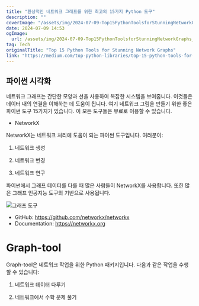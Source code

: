 ```yaml
---
title: "환상적인 네트워크 그래프를 위한 최고의 15가지 Python 도구"
description: ""
coverImage: "/assets/img/2024-07-09-Top15PythonToolsforStunningNetworkGraphs_0.png"
date: 2024-07-09 14:53
ogImage:
  url: /assets/img/2024-07-09-Top15PythonToolsforStunningNetworkGraphs_0.png
tag: Tech
originalTitle: "Top 15 Python Tools for Stunning Network Graphs"
link: "https://medium.com/top-python-libraries/top-15-python-tools-for-stunning-network-graphs-960cfdb82a8f"
---
```


## 파이썬 시각화

네트워크 그래프는 간단한 모양과 선을 사용하여 복잡한 시스템을 보여줍니다. 이것들은 데이터 내의 연결을 이해하는 데 도움이 됩니다. 여기 네트워크 그림을 만들기 위한 좋은 파이썬 도구 15가지가 있습니다. 이 모든 도구들은 무료로 이용할 수 있습니다.

- NetworkX

NetworkX는 네트워크 처리에 도움이 되는 파이썬 도구입니다. 여러분이:

<div class="content-ad"></div>

1. 네트워크 생성

2. 네트워크 변경

3. 네트워크 연구

파이썬에서 그래프 데이터를 다룰 때 많은 사람들이 NetworkX를 사용합니다. 또한 많은 그래프 인공지능 도구의 기반으로 사용됩니다.

<div class="content-ad"></div>

![그래프 도구](/assets/img/2024-07-09-Top15PythonToolsforStunningNetworkGraphs_0.png)

- GitHub: https://github.com/networkx/networkx
- Documentation: https://networkx.org

# Graph-tool

Graph-tool은 네트워크 작업을 위한 Python 패키지입니다. 다음과 같은 작업을 수행할 수 있습니다:

<div class="content-ad"></div>

1. 네트워크 데이터 다루기

2. 네트워크에서 수학 문제 풀기
